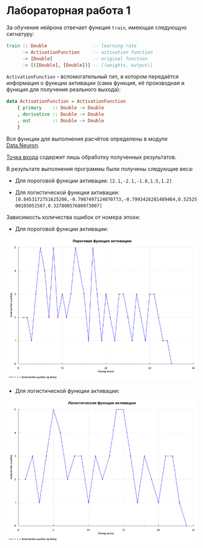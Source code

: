 # Лабораторная работа 1

За обучение нейрона отвечает функция `train`, имеющая следующую сигнатуру:

```haskell
train :: Double                 -- learning rate
      -> ActivationFunction     -- activation function
      -> [Double]               -- original function
      -> [([Double], [Double])] -- [(weights, output)]
```

`ActivationFunction` - вспомогательный тип, в котором передаётся информация о функции активации (сама функция, её производная и функция для получения реального выхода):
```haskell
data ActivationFunction = ActivationFunction
    { primary    :: Double -> Double
    , derivative :: Double -> Double
    , out        :: Double -> Double
    }
```

Все функции для выполнения расчётов определены в модуле [Data.Neuron](src/Data/Neuron.hs).

[Точка входа](app/Main.hs) содержит лишь обработку полученных результатов.

В результате выполнения программы были получены следующие веса:

* Для пороговой функции активации: `[2.1,-2.1,-1.8,1.5,1.2]`

* Для логистической функции активации:
`[0.8453172751625206,-0.7987497124070773,-0.7993426281489464,0.5252500105051507,0.32780057680973007]`

Зависимость количества ошибок от номера эпохи:

* Для пороговой функции активации:

![threshold plot](images/plot1.png)

* Для логистической функции активации:

![logistic plot](images/plot2.png)
